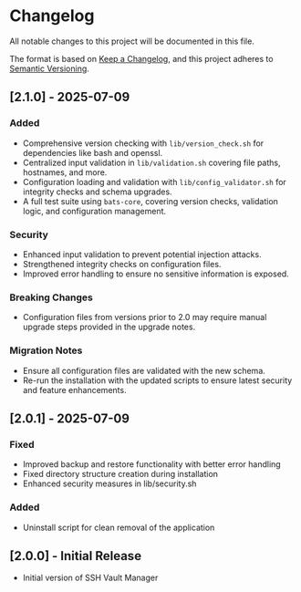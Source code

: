# Changelog
All notable changes to this project will be documented in this file.

The format is based on [Keep a Changelog](https://keepachangelog.com/en/1.0.0/),
and this project adheres to [Semantic Versioning](https://semver.org/spec/v2.0.0.html).

## [2.1.0] - 2025-07-09
### Added
- Comprehensive version checking with `lib/version_check.sh` for dependencies like bash and openssl.
- Centralized input validation in `lib/validation.sh` covering file paths, hostnames, and more.
- Configuration loading and validation with `lib/config_validator.sh` for integrity checks and schema upgrades.
- A full test suite using `bats-core`, covering version checks, validation logic, and configuration management.

### Security
- Enhanced input validation to prevent potential injection attacks.
- Strengthened integrity checks on configuration files.
- Improved error handling to ensure no sensitive information is exposed.

### Breaking Changes
- Configuration files from versions prior to 2.0 may require manual upgrade steps provided in the upgrade notes.

### Migration Notes
- Ensure all configuration files are validated with the new schema.
- Re-run the installation with the updated scripts to ensure latest security and feature enhancements.

## [2.0.1] - 2025-07-09
### Fixed
- Improved backup and restore functionality with better error handling
- Fixed directory structure creation during installation
- Enhanced security measures in lib/security.sh

### Added
- Uninstall script for clean removal of the application

## [2.0.0] - Initial Release
- Initial version of SSH Vault Manager

